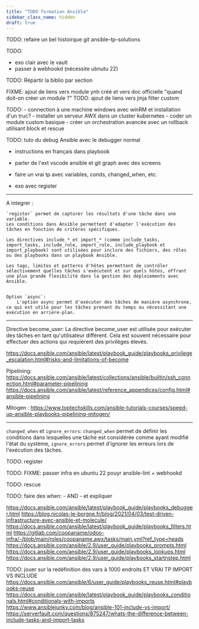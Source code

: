 ```yaml
---
title: "TODO formation Ansible" 
sidebar_class_name: hidden
draft: true
---
```


TODO: refaire un bel histoirque git ansible-tp-solutions

TODO:

- exo clair avec le vault
- passer à webhookd (nécessite ubnutu 22)

TODO: Répartir la biblio par section

FIXME: ajout de liens vers module ynh créé et vers doc officielle "quand doit-on créer un module ?"
TODO: ajout de liens vers jinja filter custom

TODO:
    - connection à une machine windows avec winRM et installation d'un truc?
    - installer un serveur AWX dans un cluster kubernetes
    - coder un module custom basique
    - créer un orchestration avancée avec un rollback utilisant block et rescue

TODO: tuto du debug Ansible avec le debugger normal
<!-- et https://gist.github.com/Deepakkothandan/daeb1ba8dc5b73d85ded03cb2a614e85 -->

- instructions en français dans playbook

- parler de l'ext vscode ansible et git graph avec des screens

- faire un vrai tp avec variables, conds, changed_when, etc.

- exo avec register

---
A integrer :

    `register` permet de capturer les résultats d'une tâche dans une variable.
    Les conditions dans Ansible permettent d'adapter l'exécution des tâches en fonction de critères spécifiques.

    Les directives include_* et import_* (comme include_tasks, import_tasks, include_role, import_role, include_playbook et import_playbook) sont utilisées pour inclure des fichiers, des rôles ou des playbooks dans un playbook Ansible.

    Les tags, limites et patterns d'hôtes permettent de contrôler sélectivement quelles tâches s'exécutent et sur quels hôtes, offrant une plus grande flexibilité dans la gestion des déploiements avec Ansible.


    Option `async`:
        L'option async permet d'exécuter des tâches de manière asynchrone, ce qui est utile pour les tâches prenant du temps ou nécessitant une exécution en arrière-plan.
---
Directive become_user:
La directive become_user est utilisée pour exécuter des tâches en tant qu'utilisateur différent. Cela est souvent nécessaire pour effectuer des actions qui requièrent des privilèges élevés.

<https://docs.ansible.com/ansible/latest/playbook_guide/playbooks_privilege_escalation.html#risks-and-limitations-of-become>

Pipelining:
<https://docs.ansible.com/ansible/latest/collections/ansible/builtin/ssh_connection.html#parameter-pipelining>
<https://docs.ansible.com/ansible/latest/reference_appendices/config.html#ansible-pipelining>

Mitogen : <https://www.toptechskills.com/ansible-tutorials-courses/speed-up-ansible-playbooks-pipelining-mitogen/>

---

<!-- Collections dans Ansible:
Les collections sont des ensembles de contenus, tels que des rôles, des modules et des plugins, qui peuvent être distribués et installés de manière indépendante dans Ansible.  -->

`changed_when` et `ignore_errors`:
`changed_when` permet de définir les conditions dans lesquelles une tâche est considérée comme ayant modifié l'état du système, `ignore_errors` permet d'ignorer les erreurs lors de l'exécution des tâches.

TODO: register

TODO: FIXME: passer infra en ubuntu 22 pouyr ansible-lint + webhookd

TODO: rescue

TODO: faire des when: - AND - et expliquer

<https://docs.ansible.com/ansible/latest/playbook_guide/playbooks_debugger.html>
<https://blog.nicolas-le-borgne.fr/blog/2021/04/03/test-driven-infrastructure-avec-ansible-et-molecule/>
<https://docs.ansible.com/ansible/latest/playbook_guide/playbooks_filters.html>
<https://gitlab.com/coopaname/odoo-infra/-/blob/main/roles/coopaname.awx/tasks/main.yml?ref_type=heads>
<https://docs.ansible.com/ansible/2.9/user_guide/playbooks_prompts.html>
<https://docs.ansible.com/ansible/2.9/user_guide/playbooks_lookups.html>
<https://docs.ansible.com/ansible/2.9/user_guide/playbooks_startnstep.html>

TODO: jouer sur la redéfinition des vars à 1000 endroits ET VRAI TP IMPORT VS INCLUDE
<https://docs.ansible.com/ansible/6/user_guide/playbooks_reuse.html#playbooks-reuse>
<https://docs.ansible.com/ansible/latest/playbook_guide/playbooks_conditionals.html#conditionals-with-imports>
<https://www.ansiblejunky.com/blog/ansible-101-include-vs-import/>
<https://serverfault.com/questions/875247/whats-the-difference-between-include-tasks-and-import-tasks>

